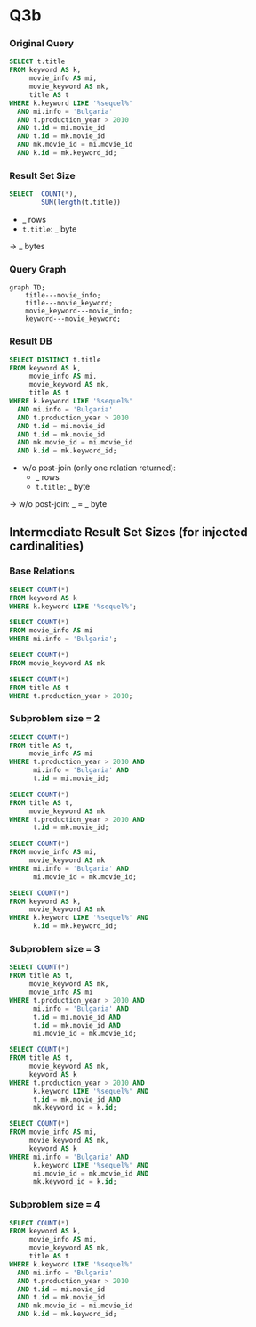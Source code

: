 # Q3b

### Original Query
```sql
SELECT t.title
FROM keyword AS k,
     movie_info AS mi,
     movie_keyword AS mk,
     title AS t
WHERE k.keyword LIKE '%sequel%'
  AND mi.info = 'Bulgaria'
  AND t.production_year > 2010
  AND t.id = mi.movie_id
  AND t.id = mk.movie_id
  AND mk.movie_id = mi.movie_id
  AND k.id = mk.keyword_id;
```

### Result Set Size
```sql
SELECT  COUNT(*),
        SUM(length(t.title))
```
* _ rows
* `t.title`: _ byte

$\rightarrow$ _ bytes

### Query Graph

```mermaid
graph TD;
    title---movie_info;
    title---movie_keyword;
    movie_keyword---movie_info;
    keyword---movie_keyword;
```

### Result DB
```sql
SELECT DISTINCT t.title
FROM keyword AS k,
     movie_info AS mi,
     movie_keyword AS mk,
     title AS t
WHERE k.keyword LIKE '%sequel%'
  AND mi.info = 'Bulgaria'
  AND t.production_year > 2010
  AND t.id = mi.movie_id
  AND t.id = mk.movie_id
  AND mk.movie_id = mi.movie_id
  AND k.id = mk.keyword_id;
```
* w/o post-join (only one relation returned):
    * _ rows
    * `t.title`: _ byte



$\rightarrow$ w/o post-join: _ = _ byte


## Intermediate Result Set Sizes (for injected cardinalities)
### Base Relations
```sql
SELECT COUNT(*)
FROM keyword AS k
WHERE k.keyword LIKE '%sequel%';
```

```sql
SELECT COUNT(*)
FROM movie_info AS mi
WHERE mi.info = 'Bulgaria';
```

```sql
SELECT COUNT(*)
FROM movie_keyword AS mk
```

```sql
SELECT COUNT(*)
FROM title AS t
WHERE t.production_year > 2010;
```

### Subproblem size = 2

```sql
SELECT COUNT(*)
FROM title AS t,
     movie_info AS mi
WHERE t.production_year > 2010 AND
      mi.info = 'Bulgaria' AND
      t.id = mi.movie_id;
```

```sql
SELECT COUNT(*)
FROM title AS t,
     movie_keyword AS mk
WHERE t.production_year > 2010 AND
      t.id = mk.movie_id;
```

```sql
SELECT COUNT(*)
FROM movie_info AS mi,
     movie_keyword AS mk
WHERE mi.info = 'Bulgaria' AND
      mi.movie_id = mk.movie_id;
```

```sql
SELECT COUNT(*)
FROM keyword AS k,
     movie_keyword AS mk
WHERE k.keyword LIKE '%sequel%' AND
      k.id = mk.keyword_id;
```

### Subproblem size = 3
```sql
SELECT COUNT(*)
FROM title AS t,
     movie_keyword AS mk,
     movie_info AS mi
WHERE t.production_year > 2010 AND
      mi.info = 'Bulgaria' AND
      t.id = mi.movie_id AND
      t.id = mk.movie_id AND
      mi.movie_id = mk.movie_id;
```

```sql
SELECT COUNT(*)
FROM title AS t,
     movie_keyword AS mk,
     keyword AS k
WHERE t.production_year > 2010 AND
      k.keyword LIKE '%sequel%' AND
      t.id = mk.movie_id AND
      mk.keyword_id = k.id;
```

```sql
SELECT COUNT(*)
FROM movie_info AS mi,
     movie_keyword AS mk,
     keyword AS k
WHERE mi.info = 'Bulgaria' AND
      k.keyword LIKE '%sequel%' AND
      mi.movie_id = mk.movie_id AND
      mk.keyword_id = k.id;
```

### Subproblem size = 4
```sql
SELECT COUNT(*)
FROM keyword AS k,
     movie_info AS mi,
     movie_keyword AS mk,
     title AS t
WHERE k.keyword LIKE '%sequel%'
  AND mi.info = 'Bulgaria'
  AND t.production_year > 2010
  AND t.id = mi.movie_id
  AND t.id = mk.movie_id
  AND mk.movie_id = mi.movie_id
  AND k.id = mk.keyword_id;
```
